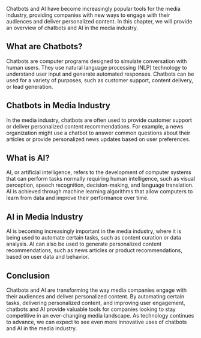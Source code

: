 

Chatbots and AI have become increasingly popular tools for the media industry, providing companies with new ways to engage with their audiences and deliver personalized content. In this chapter, we will provide an overview of chatbots and AI in the media industry.

What are Chatbots?
------------------

Chatbots are computer programs designed to simulate conversation with human users. They use natural language processing (NLP) technology to understand user input and generate automated responses. Chatbots can be used for a variety of purposes, such as customer support, content delivery, or lead generation.

Chatbots in Media Industry
--------------------------

In the media industry, chatbots are often used to provide customer support or deliver personalized content recommendations. For example, a news organization might use a chatbot to answer common questions about their articles or provide personalized news updates based on user preferences.

What is AI?
-----------

AI, or artificial intelligence, refers to the development of computer systems that can perform tasks normally requiring human intelligence, such as visual perception, speech recognition, decision-making, and language translation. AI is achieved through machine learning algorithms that allow computers to learn from data and improve their performance over time.

AI in Media Industry
--------------------

AI is becoming increasingly important in the media industry, where it is being used to automate certain tasks, such as content curation or data analysis. AI can also be used to generate personalized content recommendations, such as news articles or product recommendations, based on user data and behavior.

Conclusion
----------

Chatbots and AI are transforming the way media companies engage with their audiences and deliver personalized content. By automating certain tasks, delivering personalized content, and improving user engagement, chatbots and AI provide valuable tools for companies looking to stay competitive in an ever-changing media landscape. As technology continues to advance, we can expect to see even more innovative uses of chatbots and AI in the media industry.

